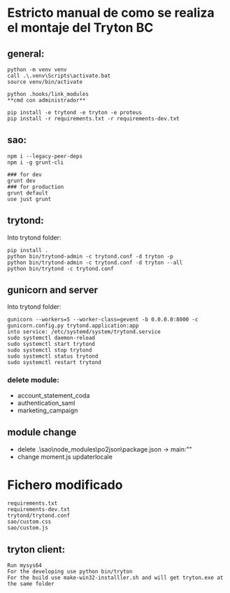 # Estricto manual de como se realiza el montaje del Tryton BC
## general:

```console
python -m venv venv
call .\.venv\Scripts\activate.bat
source venv/bin/activate

python .hooks/link_modules
**cmd con administrador**

pip install -e trytond -e tryton -e proteus
pip install -r requirements.txt -r requirements-dev.txt
```

## sao:

```console
npm i --legacy-peer-deps
npm i -g grunt-cli

### for dev
grunt dev 
### for production
grunt default
use just grunt
```

## trytond:
Into trytond folder:
```console
pip install .
python bin/trytond-admin -c trytond.conf -d tryton -p
python bin/trytond-admin -c trytond.conf -d tryton --all
python bin/trytond -c trytond.conf
```

## gunicorn and server
Into trytond folder:
```
gunicorn --workers=5 --worker-class=gevent -b 0.0.0.0:8000 -c gunicorn.config.py trytond.application:app
into service: /etc/systemd/system/trytond.service
sudo systemctl daemon-reload
sudo systemctl start trytond
sudo systemctl stop trytond
sudo systemctl status trytond
sudo systemctl restart trytond
```

### delete module:
- account_statement_coda
- authentication_saml
- marketing_campaign


## module change
- delete .\sao\node_modules\po2json\package.json -> main:""
- change moment.js updaterlocale

# Fichero modificado
```
requirements.txt
requirements-dev.txt
trytond/trytond.conf
sao/custom.css
sao/custom.js
```

## tryton client:

```
Run mysys64
For the developing use python bin/tryton
For the build use make-win32-installler.sh and will get tryton.exe at the same folder
```
